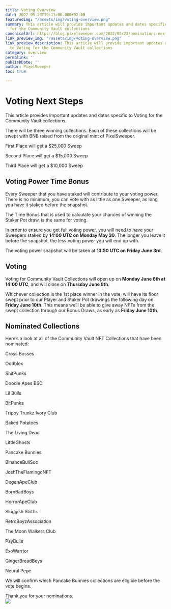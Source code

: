 ```yaml
---
title: Voting Overview
date: 2022-05-23T19:13:00.000+02:00
featuredimg: "/assets/img/voting-overview.png"
summary: This article will provide important updates and dates specific to Voting
  for the Community Vault collections
canonicalUrl: https://blog.pixelsweeper.com/2022/05/23/nominations-next-steps/
link_preview_img: "/assets/img/voting-overview.png"
link_preview_description: This article will provide important updates and dates specific
  to Voting for the Community Vault collections
category: overview
permalink: ''
publishDate: ''
author: PixelSweeper
toc: true

---
```

# Voting Next Steps

This article provides important updates and dates specific to Voting for the Community Vault collections.

There will be three winning collections. Each of these collections will be swept with BNB raised from the original mint of PixelSweeper.

First Place will get a $25,000 Sweep

Second Place will get a $15,000 Sweep

Third Place will get a $10,000 Sweep

## Voting Power Time Bonus

Every Sweeper that you have staked will contribute to your voting power. There is no minimum, you can vote with as little as one Sweeper, as long you have it staked before the snapshot.

The Time Bonus that is used to calculate your chances of winning the Staker Pot draw, is the same for voting.

In order to ensure you get full voting power, you will need to have your Sweepers staked by **14:00 UTC on Monday May 30**. The longer you leave it before the snapshot, the less voting power you will end up with.

The voting power snapshot will be taken at **13:50 UTC on Friday June 3rd**.

## Voting

Voting for Community Vault Collections will open up on **Monday June 6th at 14:00 UTC**, and will close on **Thursday June 9th**.

Whichever collection is the 1st place winner in the vote, will have its floor swept prior to our Player and Staker Pot drawings the following day on **Friday June 10th**. This means we’ll be able to give away NFTs from the swept collection through our Bonus Draws, as early as **Friday June 10th**.

## Nominated Collections

Here’s a look at all of the Community Vault NFT Collections that have been nominated:

Cross Bosses

Oddblox

ShitPunks

Doodle Apes BSC

Lil Bulls

BitPunks

Trippy Trunkz Ivory Club

Baked Potatoes

The Living Dead

LittleGhosts

Pancake Bunnies

BinanceBullSoc

JoshTheFlamingoNFT

DegenApeClub

BornBadBoys

HorrorApeClub

Sluggish Sloths

RetroBoyzAssociation

The Moon Walkers Club

PsyBulls

ExoWarrior

GingerBreadBoys

Neural Pepe

We will confirm which Pancake Bunnies collections are eligible before the vote begins.

Thank you for your nominations.  
![](/assets/img/untitled-design-10.png)